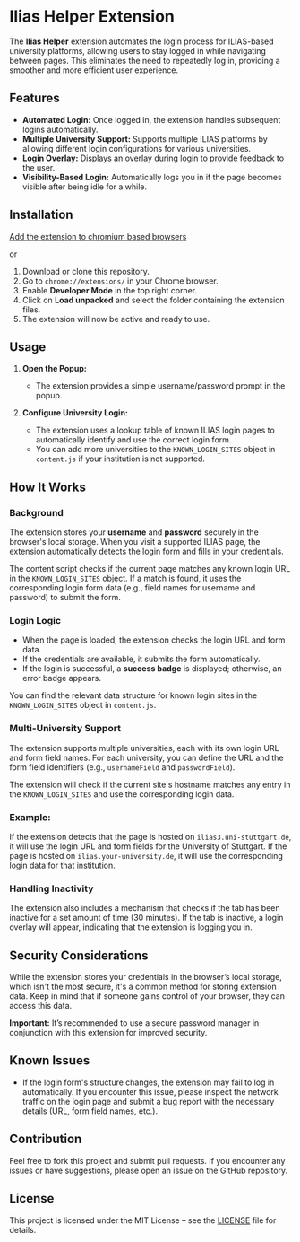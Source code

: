 # Ilias Helper Extension

The **Ilias Helper** extension automates the login process for ILIAS-based university platforms, allowing users to stay logged in while navigating between pages. This eliminates the need to repeatedly log in, providing a smoother and more efficient user experience.

## Features

- **Automated Login:** Once logged in, the extension handles subsequent logins automatically.
- **Multiple University Support:** Supports multiple ILIAS platforms by allowing different login configurations for various universities.
- **Login Overlay:** Displays an overlay during login to provide feedback to the user.
- **Visibility-Based Login:** Automatically logs you in if the page becomes visible after being idle for a while.

## Installation

[Add the extension to chromium based browsers](https://chrome)

or

1. Download or clone this repository.
2. Go to `chrome://extensions/` in your Chrome browser.
3. Enable **Developer Mode** in the top right corner.
4. Click on **Load unpacked** and select the folder containing the extension files.
5. The extension will now be active and ready to use.

## Usage

1. **Open the Popup:**
   - The extension provides a simple username/password prompt in the popup. 
   
2. **Configure University Login:**
   - The extension uses a lookup table of known ILIAS login pages to automatically identify and use the correct login form.
   - You can add more universities to the `KNOWN_LOGIN_SITES` object in `content.js` if your institution is not supported.

## How It Works

### Background

The extension stores your **username** and **password** securely in the browser's local storage. When you visit a supported ILIAS page, the extension automatically detects the login form and fills in your credentials.

The content script checks if the current page matches any known login URL in the `KNOWN_LOGIN_SITES` object. If a match is found, it uses the corresponding login form data (e.g., field names for username and password) to submit the form.

### Login Logic

- When the page is loaded, the extension checks the login URL and form data.
- If the credentials are available, it submits the form automatically.
- If the login is successful, a **success badge** is displayed; otherwise, an error badge appears.
  
You can find the relevant data structure for known login sites in the `KNOWN_LOGIN_SITES` object in `content.js`.

### Multi-University Support

The extension supports multiple universities, each with its own login URL and form field names. For each university, you can define the URL and the form field identifiers (e.g., `usernameField` and `passwordField`).

The extension will check if the current site's hostname matches any entry in the `KNOWN_LOGIN_SITES` and use the corresponding login data.

### Example:

If the extension detects that the page is hosted on `ilias3.uni-stuttgart.de`, it will use the login URL and form fields for the University of Stuttgart. If the page is hosted on `ilias.your-university.de`, it will use the corresponding login data for that institution.

### Handling Inactivity

The extension also includes a mechanism that checks if the tab has been inactive for a set amount of time (30 minutes). If the tab is inactive, a login overlay will appear, indicating that the extension is logging you in.

## Security Considerations

While the extension stores your credentials in the browser’s local storage, which isn't the most secure, it's a common method for storing extension data. Keep in mind that if someone gains control of your browser, they can access this data.

**Important:** It’s recommended to use a secure password manager in conjunction with this extension for improved security.

## Known Issues

- If the login form's structure changes, the extension may fail to log in automatically. If you encounter this issue, please inspect the network traffic on the login page and submit a bug report with the necessary details (URL, form field names, etc.).

## Contribution

Feel free to fork this project and submit pull requests. If you encounter any issues or have suggestions, please open an issue on the GitHub repository.

## License

This project is licensed under the MIT License – see the [LICENSE](LICENSE) file for details.
